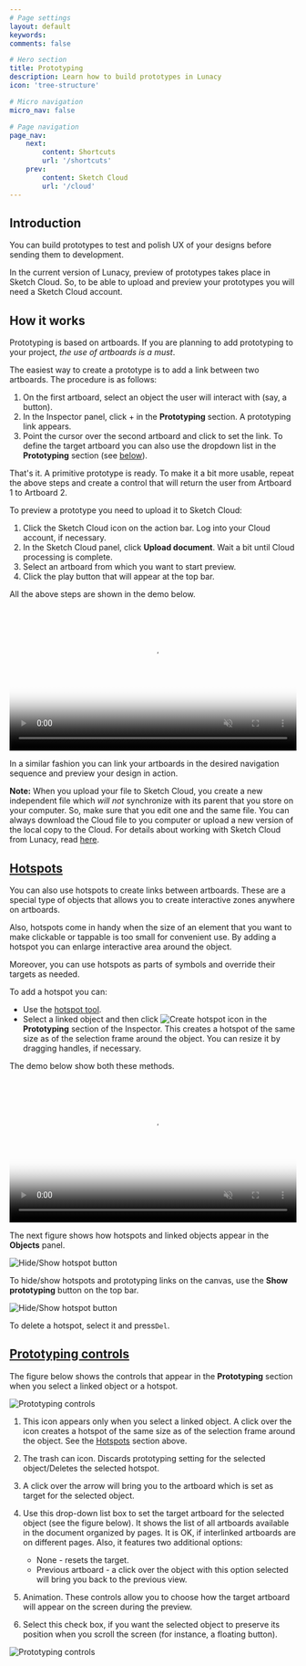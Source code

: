 ```yaml
---
# Page settings
layout: default
keywords:
comments: false

# Hero section
title: Prototyping
description: Learn how to build prototypes in Lunacy
icon: 'tree-structure'

# Micro navigation
micro_nav: false

# Page navigation
page_nav:
    next:
        content: Shortcuts
        url: '/shortcuts'
    prev:
        content: Sketch Cloud
        url: '/cloud'
---
```





## Introduction

You can build prototypes to test and polish UX of your designs before sending them to development.

In the current version of Lunacy, preview of prototypes takes place in Sketch Cloud. So, to be able to upload and preview your prototypes you will need a Sketch Cloud account.

## How it works

Prototyping is based on artboards. If you are planning to add prototyping to your project, *the use of artboards is a must*.

The easiest way to create a prototype is to add a link between two artboards. The procedure is as follows:

1. On the first artboard, select an object the user will interact with (say, a button).
2. In the Inspector panel, click + in the **Prototyping** section. A prototyping link appears.
3. Point the cursor over the second artboard and click to set the link. To define the target artboard you can also use the dropdown list in the **Prototyping** section (see [below](#prototyping-controls)).

That's it. A primitive prototype is ready. To make it a bit more usable, repeat the above steps and create a control that will return the user from Artboard 1 to Artboard 2.

To preview a prototype you need to upload it to Sketch Cloud:

1. Click the Sketch Cloud icon on the action bar. Log into your Cloud account, if necessary.
2. In the Sketch Cloud panel, click **Upload document**. Wait a bit until Cloud processing is complete.
3. Select an artboard from which you want to start preview.
4. Click the play button that will appear at the top bar.

All the above steps are shown in the demo below.

<video autoplay="" muted="" loop="" playsinline="" width="100%" poster="/public/proto-demoph.png" height="auto"><source src="/public/proto-demo.mp4" type="video/mp4"></video>

In a similar fashion you can link your artboards in the desired navigation sequence and preview your design in action.

**Note:** When you upload your file to Sketch Cloud, you create a new independent file which *will not* synchronize with its parent that you store on your computer. So, make sure that you edit one and the same file. You can always download the Cloud file to you computer or upload a new version of the local copy to the Cloud. For details about working with Sketch Cloud from Lunacy, read <a href="https://docs.icons8.com/cloud/" target="_blank">here</a>.

## [Hotspots](#hotspots)

You can also use hotspots to create links between artboards. These are a special type of objects that allows you to create interactive zones anywhere on artboards.

Also, hotspots come in handy when the size of an element that you want to make clickable or tappable is too small for convenient use. By adding a hotspot you can enlarge interactive area around the object.

Moreover, you can use hotspots as parts of symbols and override their targets as needed.

To add a hotspot you can:

* Use the <a href="https://docs.icons8.com/tools/#hotspot-tool" target="_blank">hotspot tool</a>.
* Select a linked object and then click ![Create hotspot icon](public/proto-hotspoticon.png) in the **Prototyping** section of the Inspector. This creates a hotspot of the same size as of the selection frame around the object. You can resize it by dragging handles, if necessary.

The demo below show both these methods.

<video autoplay="" muted="" loop="" playsinline="" width="100%" poster="/public/proto-hotspotph.png" height="auto"><source src="/public/proto-hotspot.mp4" type="video/mp4"></video>

The next figure shows how hotspots and linked objects appear in the **Objects** panel.

![Hide/Show hotspot button](public/proto-objectlist.png)

To hide/show hotspots and prototyping links on the canvas, use the **Show prototyping** button on the top bar.

![Hide/Show hotspot button](public/tool-showproto.png)

To delete a hotspot, select it and press`Del`.

## [Prototyping controls](#prototyping-controls)

The figure below shows the controls that appear in the **Prototyping** section when you select a linked object or a hotspot.

![Prototyping controls](public/proto-controls.png)

1. This icon appears only when you select a linked object. A click over the icon creates a hotspot of the same size as of the selection frame around the object. See the [Hotspots](#hotspots) section above.
2. The trash can icon. Discards prototyping setting for the selected object/Deletes the selected hotspot.
3. A click over the arrow will bring you to the artboard which is set as target for the selected object.
4. Use this drop-down list box to set the target artboard for the selected object (see the figure below). It shows the list of all artboards available in the document organized by pages. It is OK, if interlinked artboards are on different pages. Also, it features two additional options:

    * None - resets the target.
    * Previous artboard - a click over the object with this option selected will bring you back to the previous view.

5. Animation. These controls allow you to choose how the target artboard will appear on the screen during the preview.
6. Select this check box, if you want the selected object to preserve its position when you scroll the screen (for instance, a floating button).

![Prototyping controls](public/proto-target.png)
